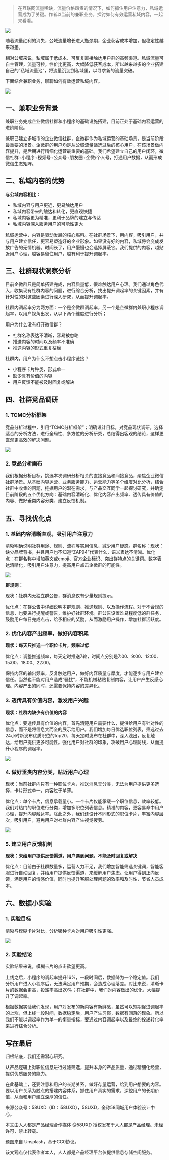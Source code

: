 > 在互联网流量稀缺，流量价格昂贵的情况下，如何抓住用户注意力，私域运营成为了关键。作者以当前的兼职业务，探讨如何有效运营私域内容，一起来看看。

![](https://cdn.wallleap.cn/img/pic/illustrtion/202211081742508.png)

随着流量红利的消失，公域流量增长进入瓶颈期，企业获客成本增加，但稳定性越来越差。

相对公域来说，私域属于低成本、可反复直接触达用户群的高频渠道。私域流量可自主管理，流量可控，性价比更高，大幅降低获客成本，所以越来越多的企业搭建自己的”私域流量池“，将流量沉淀到私域里，以寻求新的流量突破。

下面结合兼职业务，聊聊如何有效运营私域内容。

![](https://cdn.wallleap.cn/img/pic/illustrtion/202211081742509.png)

## 一、兼职业务背景

兼职业务完成企业微信社群和小程序的基础设施搭建，目前正处于基础内容运营的进阶阶段。

兼职已建立多城市的企业微信社群，企微群作为私域运营的基础场景，是当前阶段最重要的场景。企微群的用户均是从公域流量筛选过后的核心用户，在该场景做内容提升，是后期进行精细化运营最重要的基础。我们希望建立自己的用户闭环，微信社群+小程序+视频号+公众号+朋友圈+企微/个人号，打通用户数据，从而形成微信生态矩阵。

## 二、私域内容的优势

**与公域内容相比：**

-   私域内容与用户更近，更易触达用户
-   私域内容带来的触达和转化，更直观快捷
-   私域内容更为精准，更利于品牌的建立与传达
-   私域内容深入服务用户的可能性更大

私域运营中，内容是驱动发展的核心燃料。在社群场景下，用内容，吸引用户，并与用户建立信任，更容易塑造好的企业形象。如果没有好的内容，私域将会变成发放广告的无情机器。时间长了，用户慢慢也会选择屏蔽它。我们提供的内容，越贴近用户心理，越容易留住用户，越有利于提升调起率。

## 三、社群现状洞察分析

目前企微群只是简单搭建完成，内容质量低，很难触达用户心理。我们通过角色代入，收集现有社群内容的问题，进行综合分析，找出提升调起率的关键因素，并有针对性的对这些因素进行深入研究，从而提升调起率。

社群内调起率分为两方面：一个是企微群调起率，另一个是企微群内兼职小程序调起率，以用户视角出发，从以下两个维度进行分析；

用户为什么没有打开微信群？

-   社群名称表达不清晰，容易被忽略
-   推送内容的时间以及频率不准确
-   推送内容的形式重复枯燥

社群内，用户为什么不想点击小程序链接？

-   小程序卡片种类、形式单一
-   缺少具有价值的内容
-   用户反馈不能被及时回复或解决

## 四、社群竞品调研

### 1. TCMC分析框架

竞品分析过程中，引用“TCMC分析框架”；明确设计目标，对竞品现状调研，选择适合的分析方法，进行全局性、多方位的分析研究，总结得出客观的结论，这样更直观更高效的解决问题。

![](https://cdn.wallleap.cn/img/pic/illustrtion/202211081742510.png)

### 2. 竞品分析画布

我们根据分析目标，挑选本次调研分析相关的直接竞品和间接竞品，聚焦企业微信社群场景。从基础内容运营、业务服务能力、运营能力等多个维度对比分析，结合社群中收集的问题，挖掘用户的潜在需求，与产品交互同学一起探讨研究，并确定目前阶段的五个优化方向：基础内容清晰化、优化内容产出频率、透传具有价值的内容、做好垂类内容分类、建立反馈机制。

## 五、寻找优化点

### 1. 基础内容清晰直观，吸引用户注意力

清晰明确说明社群用途、规则、流程等实用信息，减少用户疑惑。群名称：现状：缺少品牌背书，并且用户也不知道“ZAP94”代表什么，语义表达不清晰。优化点：在群名称中增加英文或emoji、官方企业标识、突出群特点的关键词。数字表达清晰化，吸引用户注意力，提高用户点击企微群的可能性。

![](https://cdn.wallleap.cn/img/pic/illustrtion/202211081742511.png)

**群规则：**

现状：社群内无独立群公告，群消息仅有少量规则提示。

优化点：在群公告中详细说明本群规则、推送规则、以及操作流程。对于不合规的信息，也要进行提醒或警告，维护好社群环境。群公告设置难易程度低的群任务，鼓励用户每日完成点击，给予相应的奖励，从而激励用户操作，增加社群活跃度。

### 2. 优化内容产出频率，做好内容积累

**现状：每天只推送一个职位卡片，频率过低**

优化点：调整推送频率，每天定时推送7轮，时间点分别是7:00、9:00、12:00、15:00、18:00、22:00。

保持内容的输出频率，反复触达用户，做好内容质量与厚度，才能逐步与用户建立信任。当然也不能对用户造成“骚扰”，不能机械粘贴复制内容，让用户产生反感心理。内容产出的同时，还需要保持内容的差异化。

### 3. 透传具有价值内容，激发用户兴趣

**现状：社群内缺少有价值的内容**

优化点：要透传具有价值的内容，首先清楚用户需要什么，提供给用户有针对性的信息，而不是将信息大而全的展示给用户。我们增加每日优选职位列表，筛选过去24小时新发布优质职位的top20，每天定时发布在社群中，深入浅出，反复触达，给用户提供更多可能性。强化用户对社群的印象，攻破用户心理防线，从而提升小程序的调起率。

![](https://cdn.wallleap.cn/img/pic/illustrtion/202211081742512.png)

### 4. 做好垂类内容分类，贴近用户心理

现状：当前社群内只有一种职位卡片，推送消息无分类，无法为用户提供更多选择，卡片形式单一，内容过于单薄。

优化点：单个卡片，信息承载量小。一个卡片仅能承载一个职位信息，效率较低。我们对热门的职位进行分类，增加多职位列表信息。精准的内容，更容易命中用户心理，提升内容触达率。除此之外，我们还设计不同形式的职位卡片，丰富内容层次，吸引用户，避免用户对社群内容产生视觉疲劳。

![](https://cdn.wallleap.cn/img/pic/illustrtion/202211081742513.png)

### 5. 建立用户反馈机制

**现状：未给用户提供反馈渠道，用户遇到问题，不能及时回复或解决**

优化点：目前由于社群数量多，运营人力不足，我们增加智能筛选关键词，智能客服进行自动回复，并给用户提供反馈渠道，来缓解用户焦虑。让用户得到正向反馈，满足用户的情感价值，同时也提升客服处理问题的效率和及时性，节省人员成本。

## 六、数据小实验

### 1. 实验目标

清晰与模糊卡片对比，分析哪种卡片对用户吸引性更强。

![](https://cdn.wallleap.cn/img/pic/illustrtion/202211081742514.png)

### 2. 实验结论

实验结果来说，模糊卡片的点击欲望更高。

上线之后，小程序的调起率提升16%，一段时间后，数据降为一个稳定值。我们分析用户进入小程序后，无法满足用户预期，会造成心理落差。对比来说，清晰卡片的数据会更高，投递率高出20%；在社群中，我们对内容做出的优化，大幅提升了调起率。

根据数据实验我们发现，用户对发布的新内容有新鲜感，虽然可以短期促进调起率的上涨，但上线一段时间，数据稳定后，用户产生习惯，数据有回落的现象。所以我们不能以调起率作为单一的衡量指标，要通过内容调起率以及最终的投递转化率来进行综合分析。

## 写在最后

归根结底，我们还需潜心研究。

从产品逻辑上对职位信息进行过滤筛选，提升本身的产品质量，通过精细化经营，提供优质服务的能力。

在此基础上，还要注意和用户的长期关系，做好存量运营，给到用户想要的内容。要以用户关系为触点的搭建内容体系，抓住用户真实的需求，深挖用户的长期价值，从而和用户建立深厚的信任。

来源公众号：58UXD（ID：i58UXD），58UXD，全称58同城用户体验设计中心。

本文由人人都是产品经理合作媒体 @58UXD 授权发布于人人都是产品经理。未经许可，禁止转载。

题图来自 Unsplash，基于CC0协议。

该文观点仅代表作者本人，人人都是产品经理平台仅提供信息存储空间服务。
